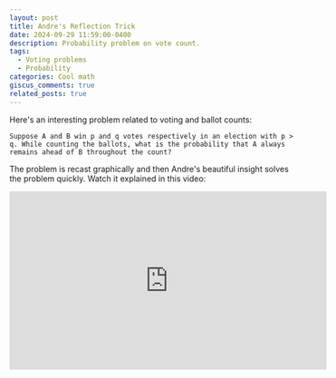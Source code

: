 ```yaml
---
layout: post
title: Andre's Reflection Trick
date: 2024-09-29 11:59:00-0400
description: Probability problem on vote count.
tags:
  - Voting problems
  - Probability
categories: Cool math
giscus_comments: true
related_posts: true
---
```


Here's an interesting problem related to voting and ballot counts:
```quote
Suppose A and B win p and q votes respectively in an election with p > q. While counting the ballots, what is the probability that A always remains ahead of B throughout the count?
```
The problem is recast graphically and then Andre's beautiful insight solves the problem quickly. Watch it explained in this video:
<iframe width="560" height="315" src="https://www.youtube.com/embed/ebKPaj9Pj6s?si=2NHw--F9A2G60vwM" title="YouTube video player" frameborder="0" allow="accelerometer; autoplay; clipboard-write; encrypted-media; gyroscope; picture-in-picture; web-share" referrerpolicy="strict-origin-when-cross-origin" allowfullscreen></iframe>